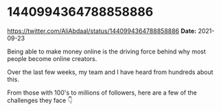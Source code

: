 # 1440994364788858886
https://twitter.com/AliAbdaal/status/1440994364788858886
**Date:** 2021-09-23

Being able to make money online is the driving force behind why most people become online creators.

Over the last few weeks, my team and I have heard from hundreds about this.

From those with 100's to millions of followers, here are a few of the challenges they face 👇

